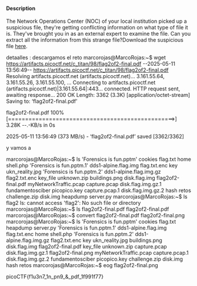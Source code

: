 #### Description

The Network Operations Center (NOC) of your local institution picked up a suspicious file, they're getting conflicting information on what type of file it is. They've brought you in as an external expert to examine the file. Can you extract all the information from this strange file?Download the suspicious file [here](https://artifacts.picoctf.net/c_titan/98/flag2of2-final.pdf).

detaalles : 
descargamos el reto marcorojas@MarcoRojas:~$ wget https://artifacts.picoctf.net/c_titan/98/flag2of2-final.pdf
--2025-05-11 13:56:49--  https://artifacts.picoctf.net/c_titan/98/flag2of2-final.pdf
Resolving artifacts.picoctf.net (artifacts.picoctf.net)... 3.161.55.64, 3.161.55.26, 3.161.55.100, ...
Connecting to artifacts.picoctf.net (artifacts.picoctf.net)|3.161.55.64|:443... connected.
HTTP request sent, awaiting response... 200 OK
Length: 3362 (3.3K) [application/octet-stream]
Saving to: ‘flag2of2-final.pdf’

flag2of2-final.pdf            100%[=================================================>]   3.28K  --.-KB/s    in 0s

2025-05-11 13:56:49 (373 MB/s) - ‘flag2of2-final.pdf’ saved [3362/3362]


y vamos a 


marcorojas@MarcoRojas:~$ ls
'Forensics is fun.pptm'     cookies                   flag.txt             home                    shell.php
'Forensics is fun.pptm.1'   dds1-alpine.flag.img      flag.txt.enc         key                     ukn_reality.jpg
'Forensics is fun.pptm.2'   dds1-alpine.flag.img.gz   flag2.txt.enc        key_file                unknown.zip
 buildings.png              disk.flag.img             flag2of2-final.pdf   myNetworkTraffic.pcap
 capture.pcap               disk.flag.img.gz.1        fundamentosciber     picopico.key
 capture.pcap.1             disk.flag.img.gz.2        hash                 retos
 challenge.zip              disk.img                  heapdump             server.py
marcorojas@MarcoRojas:~$ ls flag2
ls: cannot access 'flag2': No such file or directory
marcorojas@MarcoRojas:~$ ls flag2of2-final.pdf
flag2of2-final.pdf 
marcorojas@MarcoRojas:~$ convert flag2of2-final.pdf flag2of2-final.png
marcorojas@MarcoRojas:~$ ls
'Forensics is fun.pptm'     cookies                   flag.txt             heapdump                server.py
'Forensics is fun.pptm.1'   dds1-alpine.flag.img      flag.txt.enc         home                    shell.php
'Forensics is fun.pptm.2'   dds1-alpine.flag.img.gz   flag2.txt.enc        key                     ukn_reality.jpg
 buildings.png              disk.flag.img             flag2of2-final.pdf   key_file                unknown.zip
 capture.pcap               disk.flag.img.gz.1        flag2of2-final.png   myNetworkTraffic.pcap
 capture.pcap.1             disk.flag.img.gz.2        fundamentosciber     picopico.key
 challenge.zip              disk.img                  hash                 retos
marcorojas@MarcoRojas:~$ eog flag2of2-final.png 



picoCTF{f1u3n7_1n_pn9_&_pdf_1f991f77}